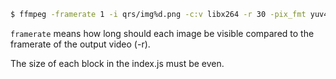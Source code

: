```sh
$ ffmpeg -framerate 1 -i qrs/img%d.png -c:v libx264 -r 30 -pix_fmt yuv420p out.mp4
```

`framerate` means how long should each image be visible compared to the framerate of the output video (-r).

The size of each block in the index.js must be even.
